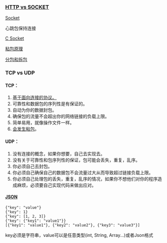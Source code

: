 
### [HTTP vs SOCKET][1]

[Socket][2]

心跳包保持连接

[C Socket][3]

[粘包原理][4]

[分包和拆包][5]
### TCP vs UDP
#### TCP：
1. [基于面向连接的协议。][6]
2. 可靠性和数据包的序列性是有保证的。
3. 自动为你的数据封包。
4. 确保包的流量不会超出你的网络链接的负载上限。
5. 简单易用，就像操作文件一样。
6. [会发生粘包][7]。
 
#### UDP：
1. 没有连接的概念，如果你想要，自己去实现去。
2. 没有关于可靠性和包序列性的保证，包可能会丢失，重复，乱序。
3. 你必须自己去封包。
4. 你必须自己确保自己的数据包不会流量过大从而导致超过链接负载上限。
5. 你必须自己处理包的丢失，重复，乱序的情况，如果你不想他们对你的程序造成麻烦，必须要自己实现代码来做出应对。

#### [JSON][8]
```
{"key": "value"}
{"key": 1}
{"key": [1, 2, 3]}
{"key": {"key1": "value1"}}
[{"key1": "value1"}, {"key2": "value2"}, {"key3": "value3"}]
```
key必须是字符串，value可以是任意类型(int, String, Array...)或者Json格式

[1]: http://www.cnblogs.com/meier1205/p/5971313.html
[2]: http://blog.csdn.net/ccit0519/article/details/24790971
[3]: http://blog.csdn.net/lovekun1989/article/details/41042273
[4]: http://blog.csdn.net/junecau/article/details/6889324
[5]: http://www.cnblogs.com/QG-whz/p/5537447.html
[6]: http://www.cnblogs.com/Jessy/p/3536163.html
[7]: http://www.cnblogs.com/visily/archive/2013/03/15/2961190.html
[8]: https://baike.baidu.com/item/JSON/2462549?fr=aladdin
